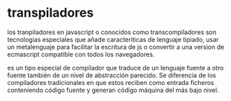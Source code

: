 # transpiladores

los tranpiladores en javascript o conocidos como transcompiladores son tecnologias especiales que añade caracteriticas de lenguaje tipiado, usar un metalenguaje para facilitar la escritura de js o convertir a una version de ecmascript compatible con todos los navegadores.

es un tipo especial de compilador que traduce de un lenguaje fuente a otro fuente también de un nivel de abstracción parecido. Se diferencia de los compiladores tradicionales en que estos reciben como entrada ficheros conteniendo código fuente y generan código máquina del más bajo nivel.